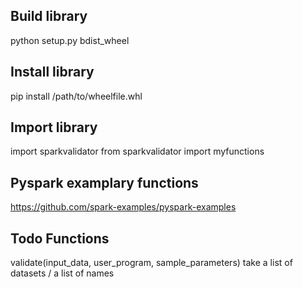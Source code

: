 ## Build library 
python setup.py bdist_wheel

## Install library
pip install /path/to/wheelfile.whl

## Import library
import sparkvalidator
from sparkvalidator import myfunctions

## Pyspark examplary functions
https://github.com/spark-examples/pyspark-examples

## Todo Functions
validate(input_data, user_program, sample_parameters)
take a list of datasets / a list of names
